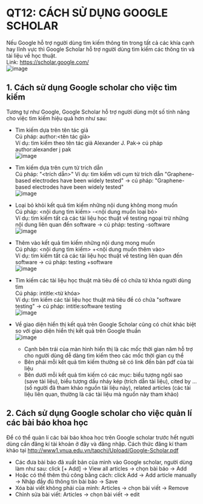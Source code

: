 
QT12: CÁCH SỬ DỤNG GOOGLE SCHOLAR
=======
Nếu Google hỗ trợ người dùng tìm kiếm thông tin trong tất cả các khía cạnh hay lĩnh vực thì Google Scholar hỗ trợ người dùng tìm kiếm các thông tin và tài liệu về học thuật.  
Link: https://scholar.google.com/  
![image](https://user-images.githubusercontent.com/32384308/111732688-a5a6fe00-88a8-11eb-99cc-e364913f0b59.png)

## 1. Cách sử dụng Google scholar cho việc tìm kiếm  
Tương tự như Google, Google Scholar hỗ  trợ người dùng một số tính năng cho việc tìm kiếm hiệu quả hơn như sau:
- Tìm kiếm dựa trên tên tác giả  
Cú pháp: author:<tên tác giả>  
Ví dụ: tìm kiếm theo tên tác giả Alexander J. Pak-> cú pháp author:alexander j pak  
![image](https://user-images.githubusercontent.com/32384308/111733038-89579100-88a9-11eb-866a-f412fa018a69.png)

- Tìm kiếm dựa trên cụm từ trích dẫn  
Cú pháp: "<trích dẫn>"
Ví dụ: tìm kiếm với cụm từ trích dẫn "Graphene-based electrodes have been widely tested" -> cú pháp: "Graphene-based electrodes have been widely tested"  
![image](https://user-images.githubusercontent.com/32384308/111762043-20850e80-88d3-11eb-9304-ccdd58d2aa26.png)

- Loại bỏ khỏi kết quả tìm kiếm những nội dung không mong muốn  
Cú pháp: <nội dung tìm kiếm> -<nội dung muốn loại bỏ>  
Ví dụ: tìm kiếm tất cả các tài liệu học thuật về testing ngoại trừ những nội dung liên quan đến software -> cú pháp: testing -software  
![image](https://user-images.githubusercontent.com/32384308/111762575-bc167f00-88d3-11eb-9fa0-2ed17125d5bb.png)

- Thêm vào kết quả tìm kiếm những nội dung mong muốn  
Cú pháp: <nội dung tìm kiếm> +<nội dung muốn thêm vào>  
Ví dụ: tìm kiếm tất cả các tài liệu học thuật về testing liên quan đến software -> cú pháp: testing +software  
![image](https://user-images.githubusercontent.com/32384308/111763332-98a00400-88d4-11eb-8c50-ec3c36dec487.png)

- Tìm kiếm các tài liệu học thuật mà tiêu đề có chứa từ khóa người dùng tìm  
Cú pháp: intitle:<từ khóa>  
Ví dụ: tìm kiếm các tài liệu học thuật mà tiêu đề có chứa "software testing" -> cú pháp: intitle:software testing  
![image](https://user-images.githubusercontent.com/32384308/111800652-c1d58a00-88fe-11eb-9321-d1e8c74dd728.png)

- Về giao diện hiển thị kết quả trên Google Scholar cũng có chút khác biệt so với giao diện hiển thị kết quả trên Google thuần  
![image](https://user-images.githubusercontent.com/32384308/111803706-e1ba7d00-8901-11eb-9656-e8aa94bfc3a1.png)

  - Cạnh bên trái của màn hình hiển thị là các mốc thời gian năm hỗ trợ cho người dùng dễ dàng tìm kiếm theo các mốc thời gian cụ thể  
  - Bên phải mỗi kết quả tìm kiếm thường sẽ có link đến bản pdf của tài liệu  
  - Bên dưới mỗi kết quả tìm kiếm có các mục: biểu tượng ngôi sao (save tài liệu), biểu tượng dấu nháy kép (trích dẫn tài liệu), cited by ... (số người đã tham khảo nguồn tài liệu này), related articles (các tài liệu liên quan, thường là các tài liệu mà nguồn này tham khảo)  
## 2. Cách sử dụng Google scholar cho việc quản lí các bài báo khoa học  
Để có thể quản lí các bài báo khoa học trên Google scholar trước hết người dùng cần đăng kí tài khoản ở đây và đăng nhập.
Cách thức đăng kí tham khảo tại http://www1.vnua.edu.vn/tapchi/Upload/Google-Scholar.pdf  
- Các đưa bài báo đã xuất bản của mình vào Google scholar, người dùng làm như sau: click [+ Add] -> View all articles -> chọn bài báo -> Add  
- Hoặc có thể thêm thủ công bằng cách: click Add -> Add article manually -> Nhập đầy đủ thông tin bài báo -> Save  
- Xóa bài viết không phải của mình: Articles -> chọn bài viết -> Remove  
- Chỉnh sửa bài viết: Articles -> chọn bài viết -> edit  
